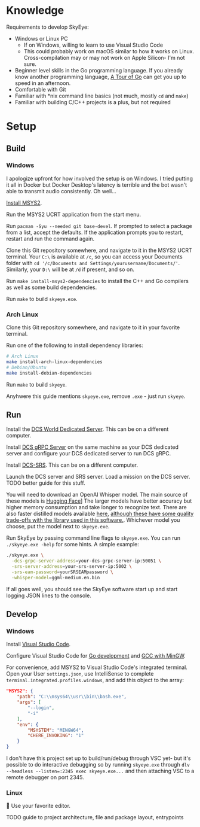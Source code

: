 # Knowledge

Requirements to develop SkyEye:

- Windows or Linux PC
  - If on Windows, willing to learn to use Visual Studio Code
  - This could probably work on macOS similar to how it works on Linux. Cross-compilation may or may not work on Apple Silicon- I'm not sure.
- Beginner level skills in the Go programming language. If you already know another programming language, [A Tour of Go](https://go.dev/tour) can get you up to speed in an afternoon.
- Comfortable with Git
- Familiar with *nix command line basics (not much, mostly `cd` and `make`)
- Familiar with building C/C++ projects is a plus, but not required

# Setup

## Build

### Windows

I apologize upfront for how involved the setup is on Windows. I tried putting it all in Docker but Docker Desktop's latency is terrible and the bot wasn't able to transmit audio consistently. Oh well...

[Install MSYS2](https://www.msys2.org/#installation).

Run the MSYS2 UCRT application from the start menu.

Run `pacman -Syu --needed git base-devel`. If prompted to select a package from a list, accept the defaults. If the application prompts you to restart, restart and run the command again.

Clone this Git repository somewhere, and navigate to it in the MSYS2 UCRT terminal. Your `C:\` is available at `/c`, so you can access your Documents folder with `cd '/c/Documents and Settings/yourusername/Documents/'`. Similarly, your `D:\` will be at `/d` if present, and so on.

Run `make install-msys2-dependencies` to install the C++ and Go compilers as well as some build dependencies.

Run `make` to build `skyeye.exe`.

### Arch Linux

Clone this Git repository somewhere, and navigate to it in your favorite terminal.

Run one of the following to install dependency libraries:

```sh
# Arch Linux
make install-arch-linux-dependencies
# Debian/Ubuntu
make install-debian-dependencies
```

Run `make` to build `skyeye`.

Anyhwere this guide mentions `skyeye.exe`, remove `.exe` - just run `skyeye`.

## Run

Install the [DCS World Dedicated Server](https://www.digitalcombatsimulator.com/en/downloads/world/server/). This can be on a different computer.

Install [DCS gRPC Server](https://github.com/DCS-gRPC/rust-server) on the same machine as your DCS dedicated server and configure your DCS dedicated server to run DCS gRPC.

Install [DCS-SRS](http://dcssimpleradio.com/). This can be on a different computer.

Launch the DCS server and SRS server. Load a mission on the DCS server. TODO better guide for this stuff.

You will need to download an OpenAI Whisper model. The main source of these models is [Hugging Face](https://huggingface.co/ggerganov/whisper.cpp/tree/main)] The larger models have better accuracy but higher memory consumption and take longer to recognize text. There are also faster distilled models available [here](https://huggingface.co/distil-whisper/distil-medium.en#whispercpp), [although these have some quality trade-offs with the library used in this software.](https://github.com/ggerganov/whisper.cpp/tree/master/models#distilled-models). Whichever model you choose, put the model next to `skyeye.exe`.

Run SkyEye by passing command line flags to `skyeye.exe`. You can run `./skyeye.exe -help` for some hints. A simple example:

```sh
./skyeye.exe \
  -dcs-grpc-server-address=your-dcs-grpc-server-ip:50051 \
  -srs-server-address=your-srs-server-ip:5002 \
  -srs-eam-password=yourSRSEAMpassword \
  -whisper-model=ggml-medium.en.bin
```

If all goes well, you should see the SkyEye software start up and start logging JSON lines to the console.

## Develop

### Windows

Install [Visual Studio Code](https://code.visualstudio.com/).

Configure Visual Studio Code for [Go development](https://learn.microsoft.com/en-us/azure/developer/go/configure-visual-studio-code) and [GCC with MinGW](https://code.visualstudio.com/docs/cpp/config-mingw).

For convenience, add MSYS2 to Visual Studio Code's integrated terminal. Open your User `settings.json`, use IntelliSense to complete `terminal.integrated.profiles.windows`, and add this object to the array:

```json
"MSYS2": {
    "path": "C:\\msys64\\usr\\bin\\bash.exe",
    "args": [
        "--login",
        "-i"
    ],
    "env": {
        "MSYSTEM": "MINGW64",
        "CHERE_INVOKING": "1"
    }
}
```

I don't have this project set up to build/run/debug through VSC yet- but it's possible to do interactive debugging so by running `skyeye.exe` through `dlv --headless --listen=:2345 exec skyeye.exe...` and then attaching VSC to a remote debugger on port 2345.

### Linux

🐧 Use your favorite editor.

TODO guide to project architecture, file and package layout, entrypoints